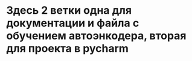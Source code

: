 # Здесь 2 ветки одна для документации и файла с обучением автоэнкодера, вторая для проекта в pycharm
